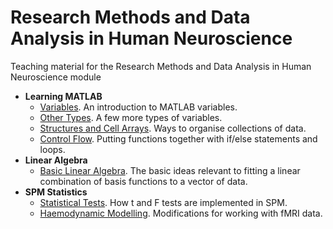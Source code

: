 # Research Methods and Data Analysis in Human Neuroscience
Teaching material for the Research Methods and Data Analysis in Human Neuroscience module

* **Learning MATLAB**
    * [Variables](variables.md). An introduction to MATLAB variables.
    * [Other Types](other_types.md). A few more types of variables.
    * [Structures and Cell Arrays](cells_and_structs.md). Ways to organise collections of data.
    * [Control Flow](control_flow.md). Putting functions together with if/else statements and loops.
* **Linear Algebra**
    * [Basic Linear Algebra](linear_algebra.md). The basic ideas relevant to fitting a linear combination of basis functions to a vector of data.
* **SPM Statistics**
    * [Statistical Tests](linear_model.md). How t and F tests are implemented in SPM.
    * [Haemodynamic Modelling](haemodynamic_modelling.md). Modifications for working with fMRI data.
